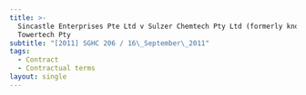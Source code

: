 ```yaml
---
title: >-
  Sincastle Enterprises Pte Ltd v Sulzer Chemtech Pty Ltd (formerly known as
  Towertech Pty
subtitle: "[2011] SGHC 206 / 16\_September\_2011"
tags:
  - Contract
  - Contractual terms
layout: single
---
```


